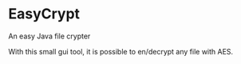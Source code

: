 # EasyCrypt
An easy Java file crypter


With this small gui tool, it is possible to en/decrypt any file with AES.
